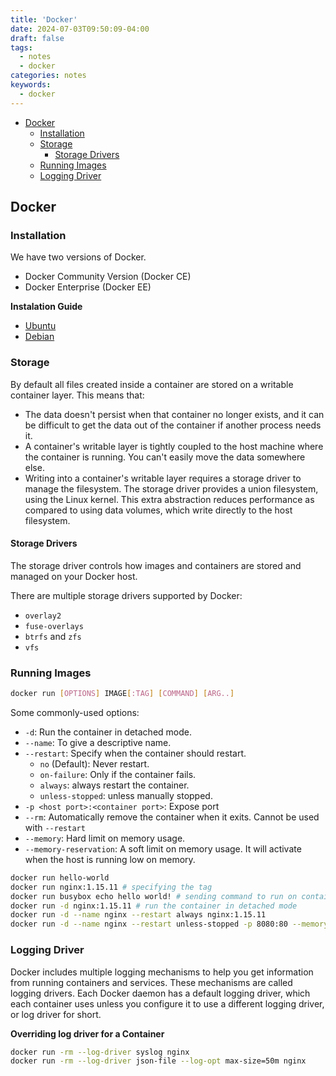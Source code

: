 ```yaml
---
title: 'Docker'
date: 2024-07-03T09:50:09-04:00
draft: false
tags:
  - notes
  - docker
categories: notes
keywords:
  - docker
---
```


- [Docker](#docker)
  - [Installation](#installation)
  - [Storage](#storage)
    - [Storage Drivers](#storage-drivers)
  - [Running Images](#running-images)
  - [Logging Driver](#logging-driver)

## Docker

### Installation

We have two versions of Docker.

- Docker Community Version (Docker CE)
- Docker Enterprise (Docker EE)

**Instalation Guide**

- [Ubuntu](https://docs.docker.com/desktop/install/ubuntu/)
- [Debian](https://docs.docker.com/desktop/install/debian/)

### Storage

By default all files created inside a container are stored on a writable container layer. This means that:

- The data doesn't persist when that container no longer exists, and it can be difficult to get the data out of the container if another process needs it.
- A container's writable layer is tightly coupled to the host machine where the container is running. You can't easily move the data somewhere else.
- Writing into a container's writable layer requires a storage driver to manage the filesystem. The storage driver provides a union filesystem, using the Linux kernel. This extra abstraction reduces performance as compared to using data volumes, which write directly to the host filesystem.

#### Storage Drivers

The storage driver controls how images and containers are stored and managed on your Docker host.

There are multiple storage drivers supported by Docker:

- `overlay2`
- `fuse-overlays`
- `btrfs` and `zfs`
- `vfs`

### Running Images

```bash
docker run [OPTIONS] IMAGE[:TAG] [COMMAND] [ARG..]
```

Some commonly-used options:

- `-d`: Run the container in detached mode.
- `--name`: To give a descriptive name.
- `--restart`: Specify when the container should restart.
  - `no` (Default): Never restart.
  - `on-failure`: Only if the container fails.
  - `always`: always restart the container.
  - `unless-stopped`: unless manually stopped.
- `-p <host port>:<container port>`: Expose port
- `--rm`: Automatically remove the container when it exits. Cannot be used with `--restart`
- `--memory`: Hard limit on memory usage.
- `--memory-reservation`: A soft limit on memory usage. It will activate when the host is running low on memory.

```bash
docker run hello-world
docker run nginx:1.15.11 # specifying the tag
docker run busybox echo hello world! # sending command to run on container
docker run -d nginx:1.15.11 # run the container in detached mode
docker run -d --name nginx --restart always nginx:1.15.11
docker run -d --name nginx --restart unless-stopped -p 8080:80 --memory 500M --memory-reservation 256M nginx:1.15.11
```

### Logging Driver

Docker includes multiple logging mechanisms to help you get information from running containers and services. These mechanisms are called logging drivers. Each Docker daemon has a default logging driver, which each container uses unless you configure it to use a different logging driver, or log driver for short.

**Overriding log driver for a Container**

```bash
docker run -rm --log-driver syslog nginx
docker run -rm --log-driver json-file --log-opt max-size=50m nginx
```

